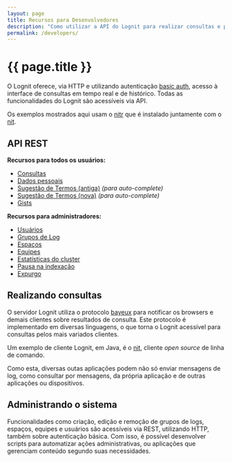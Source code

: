 ```yaml
---
layout: page
title: Recursos para Desenvolvedores
description: "Como utilizar a API do Lognit para realizar consultas e para administrar o sistema"
permalink: /developers/
---
```


# {{ page.title }}

O Lognit oferece, via HTTP e utilizando autenticação [basic auth](http://en.wikipedia.org/wiki/Basic_access_authentication), acesso à interface de consultas em tempo real e de histórico. Todas as funcionalidades do Lognit são acessíveis via API.

Os exemplos mostrados aqui usam o [nitr](/nit/#nitr) que é instalado juntamente com o [nit](/nit).

## API REST

**Recursos para todos os usuários:**

* [Consultas](/api/search)
* [Dados pessoais](/api/me)
* [Sugestão de Termos (antiga)](/api/terms) _(para auto-complete)_
* [Sugestão de Termos (nova)](/api/suggestion) _(para auto-complete)_
* [Gists](/api/gists)

**Recursos para administradores:**

* [Usuários](/api/users)
* [Grupos de Log](/api/log-groups)
* [Espaços](/api/spaces)
* [Equipes](/api/teams)
* [Estatísticas do cluster](/api/stats)
* [Pausa na indexação](/api/pause)
* [Expurgo](/api/purge)

## Realizando consultas

O servidor Lognit utiliza o protocolo [bayeux](http://svn.cometd.com/trunk/bayeux/bayeux.html) para notificar os browsers e demais clientes sobre resultados de consulta. Este protocolo é implementado em diversas linguagens, o que torna o Lognit acessível para consultas pelos mais variados clientes.

Um exemplo de cliente Lognit, em Java, é o [nit](/nit), cliente *open source* de linha de comando.

Como esta, diversas outas aplicações podem não só enviar mensagens de log, como consultar por mensagens, da própria aplicação e de outras aplicações ou dispositivos.

## Administrando o sistema

Funcionalidades como criação, edição e remoção de grupos de logs, espaços, equipes e usuários são acessíveis via REST, utilizando HTTP, também sobre autenticação básica. Com isso, é possível desenvolver scripts para automatizar ações administrativas, ou aplicações que gerenciam conteúdo segundo suas necessidades.

